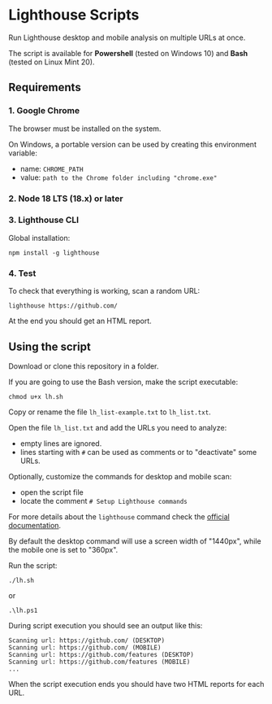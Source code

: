 # Lighthouse Scripts

Run Lighthouse desktop and mobile analysis on multiple URLs at once.

The script is available for **Powershell** (tested on Windows 10) and **Bash** (tested on Linux Mint 20).

## Requirements

### 1. Google Chrome

The browser must be installed on the system.

On Windows, a portable version can be used by creating this environment variable:
 - name: `CHROME_PATH`
 - value: `path to the Chrome folder including "chrome.exe"`

### 2. Node 18 LTS (18.x) or later

### 3. Lighthouse CLI

Global installation:

```
npm install -g lighthouse
```

### 4. Test

To check that everything is working, scan a random URL:

```
lighthouse https://github.com/
```

At the end you should get an HTML report.

## Using the script

Download or clone this repository in a folder.

If you are going to use the Bash version, make the script executable:

```
chmod u+x lh.sh
```

Copy or rename the file `lh_list-example.txt` to `lh_list.txt`.

Open the file `lh_list.txt` and add the URLs you need to analyze:
 - empty lines are ignored.
 - lines starting with `#` can be used as comments or to "deactivate" some URLs.

Optionally, customize the commands for desktop and mobile scan:
- open the script file
- locate the comment `# Setup Lighthouse commands`

For more details about the `lighthouse` command check the [official documentation](https://github.com/GoogleChrome/lighthouse?tab=readme-ov-file#using-the-node-cli).

By default the desktop command will use a screen width of "1440px", while the mobile one is set to "360px".

Run the script:

```
./lh.sh
```

or

```
.\lh.ps1
```

During script execution you should see an output like this:

```
Scanning url: https://github.com/ (DESKTOP)
Scanning url: https://github.com/ (MOBILE)
Scanning url: https://github.com/features (DESKTOP)
Scanning url: https://github.com/features (MOBILE)
...
```

When the script execution ends you should have two HTML reports for each URL.
